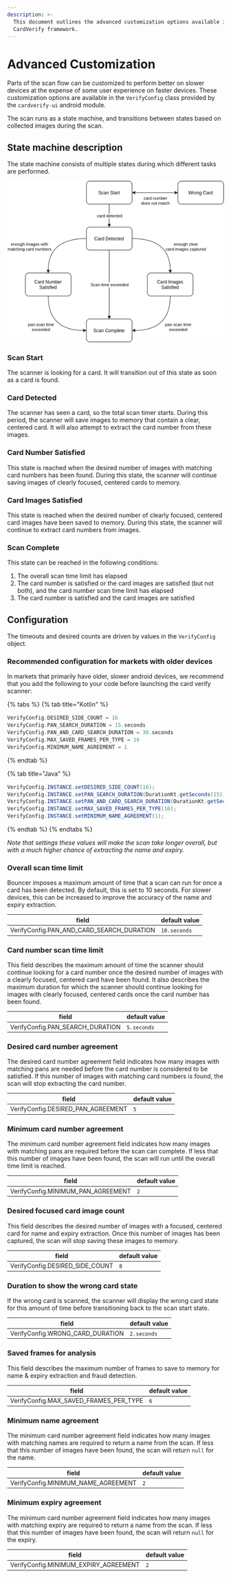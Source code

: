 ```yaml
---
description: >-
  This document outlines the advanced customization options available in the
  CardVerify framework.
---
```


# Advanced Customization

Parts of the scan flow can be customized to perform better on slower devices at the expense of some user experience on faster devices. These customization options are available in the `VerifyConfig` class provided by the `cardverify-ui` android module.

The scan runs as a state machine, and transitions between states based on collected images during the scan.

## State machine description

The state machine consists of multiple states during which different tasks are performed.

![main loop state machine](../../../.gitbook/assets/main_loop_state_machine.png)

### Scan Start

The scanner is looking for a card. It will transition out of this state as soon as a card is found.

### Card Detected

The scanner has seen a card, so the total scan timer starts. During this period, the scanner will save images to memory that contain a clear, centered card. It will also attempt to extract the card number from these images.

### Card Number Satisfied

This state is reached when the desired number of images with matching card numbers has been found. During this state, the scanner will continue saving images of clearly focused, centered cards to memory.

### Card Images Satisfied

This state is reached when the desired number of clearly focused, centered card images have been saved to memory. During this state, the scanner will continue to extract card numbers from images.

### Scan Complete

This state can be reached in the following conditions:
1. The overall scan time limit has elapsed
1. The card number is satisfied or the card images are satisfied (but not both), and the card number scan time limit has elapsed
1. The card number is satisfied and the card images are satisfied

## Configuration

The timeouts and desired counts are driven by values in the `VerifyConfig` object.

### Recommended configuration for markets with older devices

In markets that primarily have older, slower android devices, we recommend that you add the following to your code before launching the card verify scanner:

{% tabs %}
{% tab title="Kotlin" %}
```kotlin
VerifyConfig.DESIRED_SIDE_COUNT = 16
VerifyConfig.PAN_SEARCH_DURATION = 15.seconds
VerifyConfig.PAN_AND_CARD_SEARCH_DURATION = 30.seconds
VerifyConfig.MAX_SAVED_FRAMES_PER_TYPE = 16
VerifyConfig.MINIMUM_NAME_AGREEMENT = 1
```
{% endtab %}

{% tab title="Java" %}
```java
VerifyConfig.INSTANCE.setDESIRED_SIDE_COUNT(16);
VerifyConfig.INSTANCE.setPAN_SEARCH_DURATION(DurationKt.getSeconds(15));
VerifyConfig.INSTANCE.setPAN_AND_CARD_SEARCH_DURATION(DurationKt.getSeconds(30));
VerifyConfig.INSTANCE.setMAX_SAVED_FRAMES_PER_TYPE(16);
VerifyConfig.INSTANCE.setMINIMUM_NAME_AGREEMENT(1);
```
{% endtab %}
{% endtabs %}

_Note that settings these values will make the scan take longer overall, but with a much higher chance of extracting the name and expiry._

### Overall scan time limit

Bouncer imposes a maximum amount of time that a scan can run for once a card has been detected. By default, this is set to 10 seconds. For slower devices, this can be increased to improve the accuracy of the name and expiry extraction.

| field | default value |
| ----- | ------------- |
| VerifyConfig.PAN_AND_CARD_SEARCH_DURATION | `10.seconds` |

### Card number scan time limit

This field describes the maximum amount of time the scanner should continue looking for a card number once the desired number of images with a clearly focused, centered card have been found. It also describes the maximum duration for which the scanner should continue looking for images with clearly focused, centered cards once the card number has been found.

| field | default value |
| ----- | ------------- |
| VerifyConfig.PAN_SEARCH_DURATION | `5.seconds` |

### Desired card number agreement

The desired card number agreement field indicates how many images with matching pans are needed before the card number is considered to be satisfied. If this number of images with matching card numbers is found, the scan will stop extracting the card number.

| field | default value |
| ----- | ------------- |
| VerifyConfig.DESIRED_PAN_AGREEMENT | `5` |

### Minimum card number agreement

The minimum card number agreement field indicates how many images with matching pans are required before the scan can complete. If less that this number of images have been found, the scan will run until the overall time limit is reached.

| field | default value |
| ----- | ------------- |
| VerifyConfig.MINIMUM_PAN_AGREEMENT | `2` |

### Desired focused card image count

This field describes the desired number of images with a focused, centered card for name and expiry extraction. Once this number of images has been captured, the scan will stop saving these images to memory.

| field | default value |
| ----- | ------------- |
| VerifyConfig.DESIRED_SIDE_COUNT | `8` |

### Duration to show the wrong card state

If the wrong card is scanned, the scanner will display the wrong card state for this amount of time before transitioning back to the scan start state.

| field | default value |
| ----- | ------------- |
| VerifyConfig.WRONG_CARD_DURATION | `2.seconds` |

### Saved frames for analysis

This field describes the maximum number of frames to save to memory for name & expiry extraction and fraud detection.

| field | default value |
| ----- | ------------- |
| VerifyConfig.MAX_SAVED_FRAMES_PER_TYPE | `6` |

### Minimum name agreement

The minimum card number agreement field indicates how many images with matching names are required to return a name from the scan. If less that this number of images have been found, the scan will return `null` for the name.

| field | default value |
| ----- | ------------- |
| VerifyConfig.MINIMUM_NAME_AGREEMENT | `2` |

### Minimum expiry agreement

The minimum card number agreement field indicates how many images with matching expiry are required to return a name from the scan. If less that this number of images have been found, the scan will return `null` for the expiry.

| field | default value |
| ----- | ------------- |
| VerifyConfig.MINIMUM_EXPIRY_AGREEMENT | `2` |
